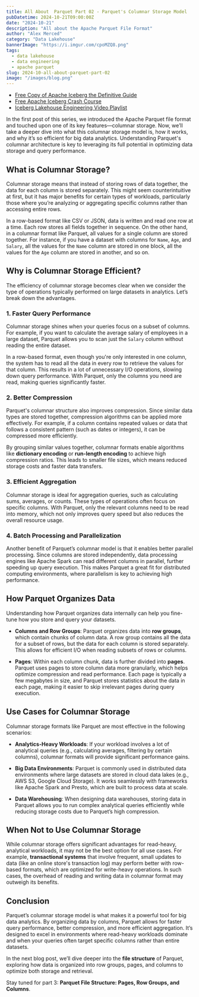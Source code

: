 ```yaml
---
title: All About  Parquet Part 02 - Parquet's Columnar Storage Model
pubDatetime: 2024-10-21T09:00:00Z
date: "2024-10-21"
description: "All about the Apache Parquet File Format"
author: "Alex Merced"
category: "Data Lakehouse"
bannerImage: "https://i.imgur.com/cpoMZQ8.png"
tags:
  - data lakehouse
  - data engineering
  - apache parquet
slug: 2024-10-all-about-parquet-part-02
image: "/images/blog.png"
---
```


- [Free Copy of Apache Iceberg the Definitive Guide](https://hello.dremio.com/wp-apache-iceberg-the-definitive-guide-reg.html?utm_source=alexmerced&utm_medium=external_blog&utm_campaign=allaboutparquet)
- [Free Apache Iceberg Crash Course](https://hello.dremio.com/webcast-an-apache-iceberg-lakehouse-crash-course-reg.html?utm_source=alexmerced&utm_medium=external_blog&utm_campaign=allaboutparquet)
- [Iceberg Lakehouse Engineering Video Playlist](https://www.youtube.com/watch?v=SIriNcVIGJQ&list=PLsLAVBjQJO0p0Yq1fLkoHvt2lEJj5pcYe)

In the first post of this series, we introduced the Apache Parquet file format and touched upon one of its key features—columnar storage. Now, we’ll take a deeper dive into what this columnar storage model is, how it works, and why it’s so efficient for big data analytics. Understanding Parquet's columnar architecture is key to leveraging its full potential in optimizing data storage and query performance.

## What is Columnar Storage?

Columnar storage means that instead of storing rows of data together, the data for each column is stored separately. This might seem counterintuitive at first, but it has major benefits for certain types of workloads, particularly those where you’re analyzing or aggregating specific columns rather than accessing entire rows.

In a row-based format like CSV or JSON, data is written and read one row at a time. Each row stores all fields together in sequence. On the other hand, in a columnar format like Parquet, all values for a single column are stored together. For instance, if you have a dataset with columns for `Name`, `Age`, and `Salary`, all the values for the `Name` column are stored in one block, all the values for the `Age` column are stored in another, and so on.

## Why is Columnar Storage Efficient?

The efficiency of columnar storage becomes clear when we consider the type of operations typically performed on large datasets in analytics. Let’s break down the advantages.

### 1. **Faster Query Performance**

Columnar storage shines when your queries focus on a subset of columns. For example, if you want to calculate the average salary of employees in a large dataset, Parquet allows you to scan just the `Salary` column without reading the entire dataset.

In a row-based format, even though you're only interested in one column, the system has to read all the data in every row to retrieve the values for that column. This results in a lot of unnecessary I/O operations, slowing down query performance. With Parquet, only the columns you need are read, making queries significantly faster.

### 2. **Better Compression**

Parquet's columnar structure also improves compression. Since similar data types are stored together, compression algorithms can be applied more effectively. For example, if a column contains repeated values or data that follows a consistent pattern (such as dates or integers), it can be compressed more efficiently.

By grouping similar values together, columnar formats enable algorithms like **dictionary encoding** or **run-length encoding** to achieve high compression ratios. This leads to smaller file sizes, which means reduced storage costs and faster data transfers.

### 3. **Efficient Aggregation**

Columnar storage is ideal for aggregation queries, such as calculating sums, averages, or counts. These types of operations often focus on specific columns. With Parquet, only the relevant columns need to be read into memory, which not only improves query speed but also reduces the overall resource usage.

### 4. **Batch Processing and Parallelization**

Another benefit of Parquet’s columnar model is that it enables better parallel processing. Since columns are stored independently, data processing engines like Apache Spark can read different columns in parallel, further speeding up query execution. This makes Parquet a great fit for distributed computing environments, where parallelism is key to achieving high performance.

## How Parquet Organizes Data

Understanding how Parquet organizes data internally can help you fine-tune how you store and query your datasets.

- **Columns and Row Groups**: Parquet organizes data into **row groups**, which contain chunks of column data. A row group contains all the data for a subset of rows, but the data for each column is stored separately. This allows for efficient I/O when reading subsets of rows or columns.
  
- **Pages**: Within each column chunk, data is further divided into **pages**. Parquet uses pages to store column data more granularly, which helps optimize compression and read performance. Each page is typically a few megabytes in size, and Parquet stores statistics about the data in each page, making it easier to skip irrelevant pages during query execution.

## Use Cases for Columnar Storage

Columnar storage formats like Parquet are most effective in the following scenarios:

- **Analytics-Heavy Workloads**: If your workload involves a lot of analytical queries (e.g., calculating averages, filtering by certain columns), columnar formats will provide significant performance gains.

- **Big Data Environments**: Parquet is commonly used in distributed data environments where large datasets are stored in cloud data lakes (e.g., AWS S3, Google Cloud Storage). It works seamlessly with frameworks like Apache Spark and Presto, which are built to process data at scale.

- **Data Warehousing**: When designing data warehouses, storing data in Parquet allows you to run complex analytical queries efficiently while reducing storage costs due to Parquet’s high compression.

## When Not to Use Columnar Storage

While columnar storage offers significant advantages for read-heavy, analytical workloads, it may not be the best option for all use cases. For example, **transactional systems** that involve frequent, small updates to data (like an online store's transaction log) may perform better with row-based formats, which are optimized for write-heavy operations. In such cases, the overhead of reading and writing data in columnar format may outweigh its benefits.

## Conclusion

Parquet’s columnar storage model is what makes it a powerful tool for big data analytics. By organizing data by columns, Parquet allows for faster query performance, better compression, and more efficient aggregation. It’s designed to excel in environments where read-heavy workloads dominate and when your queries often target specific columns rather than entire datasets.

In the next blog post, we’ll dive deeper into the **file structure** of Parquet, exploring how data is organized into row groups, pages, and columns to optimize both storage and retrieval.

Stay tuned for part 3: **Parquet File Structure: Pages, Row Groups, and Columns**.
